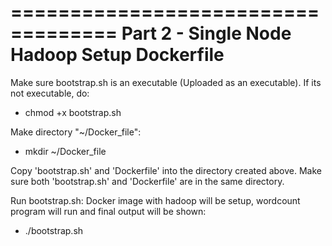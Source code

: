 ===================================
Part 2 - Single Node Hadoop Setup Dockerfile
===================================
Make sure bootstrap.sh is an executable (Uploaded as an executable). If its not executable, do:
- chmod +x bootstrap.sh

Make directory "~/Docker_file":
- mkdir ~/Docker_file

Copy 'bootstrap.sh' and 'Dockerfile' into the directory created above.
Make sure both 'bootstrap.sh' and 'Dockerfile' are in the same directory.

Run bootstrap.sh: Docker image with hadoop will be setup, wordcount program will run and final output will be shown:
- ./bootstrap.sh
